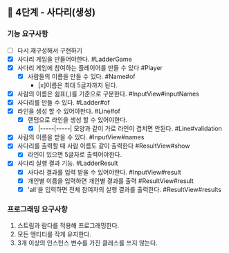 ## 🚀 4단계 - 사다리(생성)

### 기능 요구사항

- [ ] 다시 재구성해서 구현하기 
- [x] 사다리 게임을 만들어야한다. #LadderGame
- [x] 사다리 게임에 참여하는 플레이어를 만들 수 있다 #Player
  - [x] 사람들의 이름을 만들 수 있다. #Name#of
      - [x]이름은 최대 5글자까지 된다.
- [x] 사람의 이름은 쉼표(,)를 기준으로 구분한다. #InputView#inputNames
- [x] 사다리를 만들 수 있다. #Ladder#of
- [x] 라인을 생성 할 수 있어야한다. #Line#of
    - [x] 랜덤으로 라인을 생성 할 수 있어야한다.
        - [x] |-----|-----| 모양과 같이 가로 라인이 겹치면 안된다. #Line#validation
- [x] 사람의 이름을 받을 수 있다. #InputView#names
- [x] 사다리를 출력할 때 사람 이름도 같이 출력한다 #ResultView#show
    - [x] 라인이 있으면 5글자로 출력어야한다.

- [x] 사다리 실행 결과 기능. #LadderResult
    - [x] 사다리 결과를 입력 받을 수 있어야한다. #InputView#result
    - [x] 개인별 이름을 입력하면 개인별 결과를 출력 #ResultView#result
    - [x] 'all'을 입력하면 전체 참여자의 실행 결과를 출력한다. #ResultView#results

### 프로그래밍 요구사항

1. 스트림과 람다를 적용해 프로그래밍한다.
2. 모든 엔티티를 작게 유지한다.
3. 3개 이상의 인스턴스 변수를 가진 클래스를 쓰지 않는다.
